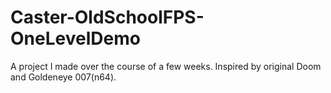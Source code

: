 # Caster-OldSchoolFPS-OneLevelDemo
 A project I made over the course of a few weeks. Inspired by original Doom and Goldeneye 007(n64).
